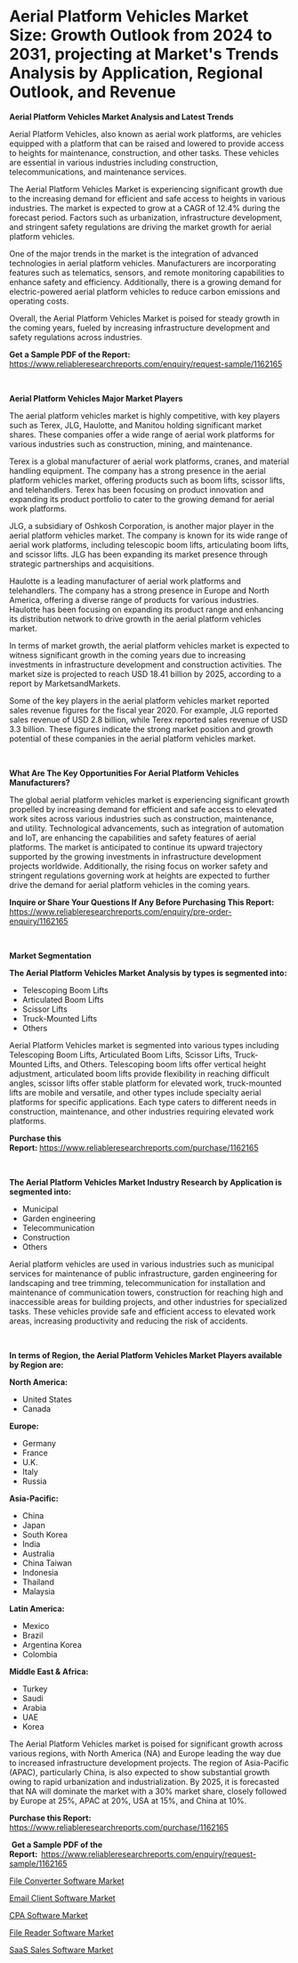 <p><h1>Aerial Platform Vehicles Market Size: Growth Outlook from 2024 to 2031, projecting at Market's Trends Analysis by Application, Regional Outlook, and Revenue</h1></p><p><strong>Aerial Platform Vehicles Market Analysis and Latest Trends</strong></p>
<p><p>Aerial Platform Vehicles, also known as aerial work platforms, are vehicles equipped with a platform that can be raised and lowered to provide access to heights for maintenance, construction, and other tasks. These vehicles are essential in various industries including construction, telecommunications, and maintenance services.</p><p>The Aerial Platform Vehicles Market is experiencing significant growth due to the increasing demand for efficient and safe access to heights in various industries. The market is expected to grow at a CAGR of 12.4% during the forecast period. Factors such as urbanization, infrastructure development, and stringent safety regulations are driving the market growth for aerial platform vehicles.</p><p>One of the major trends in the market is the integration of advanced technologies in aerial platform vehicles. Manufacturers are incorporating features such as telematics, sensors, and remote monitoring capabilities to enhance safety and efficiency. Additionally, there is a growing demand for electric-powered aerial platform vehicles to reduce carbon emissions and operating costs.</p><p>Overall, the Aerial Platform Vehicles Market is poised for steady growth in the coming years, fueled by increasing infrastructure development and safety regulations across industries.</p></p>
<p><strong>Get a Sample PDF of the Report:&nbsp;</strong> <a href="https://www.reliableresearchreports.com/enquiry/request-sample/1162165">https://www.reliableresearchreports.com/enquiry/request-sample/1162165</a></p>
<p>&nbsp;</p>
<p><strong>Aerial Platform Vehicles Major Market Players</strong></p>
<p><p>The aerial platform vehicles market is highly competitive, with key players such as Terex, JLG, Haulotte, and Manitou holding significant market shares. These companies offer a wide range of aerial work platforms for various industries such as construction, mining, and maintenance.</p><p>Terex is a global manufacturer of aerial work platforms, cranes, and material handling equipment. The company has a strong presence in the aerial platform vehicles market, offering products such as boom lifts, scissor lifts, and telehandlers. Terex has been focusing on product innovation and expanding its product portfolio to cater to the growing demand for aerial work platforms.</p><p>JLG, a subsidiary of Oshkosh Corporation, is another major player in the aerial platform vehicles market. The company is known for its wide range of aerial work platforms, including telescopic boom lifts, articulating boom lifts, and scissor lifts. JLG has been expanding its market presence through strategic partnerships and acquisitions.</p><p>Haulotte is a leading manufacturer of aerial work platforms and telehandlers. The company has a strong presence in Europe and North America, offering a diverse range of products for various industries. Haulotte has been focusing on expanding its product range and enhancing its distribution network to drive growth in the aerial platform vehicles market.</p><p>In terms of market growth, the aerial platform vehicles market is expected to witness significant growth in the coming years due to increasing investments in infrastructure development and construction activities. The market size is projected to reach USD 18.41 billion by 2025, according to a report by MarketsandMarkets.</p><p>Some of the key players in the aerial platform vehicles market reported sales revenue figures for the fiscal year 2020. For example, JLG reported sales revenue of USD 2.8 billion, while Terex reported sales revenue of USD 3.3 billion. These figures indicate the strong market position and growth potential of these companies in the aerial platform vehicles market.</p></p>
<p>&nbsp;</p>
<p><strong>What Are The Key Opportunities For Aerial Platform Vehicles Manufacturers?</strong></p>
<p><p>The global aerial platform vehicles market is experiencing significant growth propelled by increasing demand for efficient and safe access to elevated work sites across various industries such as construction, maintenance, and utility. Technological advancements, such as integration of automation and IoT, are enhancing the capabilities and safety features of aerial platforms. The market is anticipated to continue its upward trajectory supported by the growing investments in infrastructure development projects worldwide. Additionally, the rising focus on worker safety and stringent regulations governing work at heights are expected to further drive the demand for aerial platform vehicles in the coming years.</p></p>
<p><strong>Inquire or Share Your Questions If Any Before Purchasing This Report:</strong> <a href="https://www.reliableresearchreports.com/enquiry/pre-order-enquiry/1162165">https://www.reliableresearchreports.com/enquiry/pre-order-enquiry/1162165</a></p>
<p>&nbsp;</p>
<p><strong>Market Segmentation</strong></p>
<p><strong>The Aerial Platform Vehicles Market Analysis by types is segmented into:</strong></p>
<p><ul><li>Telescoping Boom Lifts</li><li>Articulated Boom Lifts</li><li>Scissor Lifts</li><li>Truck-Mounted Lifts</li><li>Others</li></ul></p>
<p><p>Aerial Platform Vehicles market is segmented into various types including Telescoping Boom Lifts, Articulated Boom Lifts, Scissor Lifts, Truck-Mounted Lifts, and Others. Telescoping boom lifts offer vertical height adjustment, articulated boom lifts provide flexibility in reaching difficult angles, scissor lifts offer stable platform for elevated work, truck-mounted lifts are mobile and versatile, and other types include specialty aerial platforms for specific applications. Each type caters to different needs in construction, maintenance, and other industries requiring elevated work platforms.</p></p>
<p><strong>Purchase this Report:&nbsp;</strong><a href="https://www.reliableresearchreports.com/purchase/1162165">https://www.reliableresearchreports.com/purchase/1162165</a></p>
<p>&nbsp;</p>
<p><strong>The Aerial Platform Vehicles Market Industry Research by Application is segmented into:</strong></p>
<p><ul><li>Municipal</li><li>Garden engineering</li><li>Telecommunication</li><li>Construction</li><li>Others</li></ul></p>
<p><p>Aerial platform vehicles are used in various industries such as municipal services for maintenance of public infrastructure, garden engineering for landscaping and tree trimming, telecommunication for installation and maintenance of communication towers, construction for reaching high and inaccessible areas for building projects, and other industries for specialized tasks. These vehicles provide safe and efficient access to elevated work areas, increasing productivity and reducing the risk of accidents.</p></p>
<p>&nbsp;</p>
<p><strong>In terms of Region, the Aerial Platform Vehicles Market Players available by Region are:</strong></p>
<p>
    <p> <strong> North America: </strong>
        <ul>
            <li>United States</li>
            <li>Canada</li>
        </ul>
        </p> 
    <p> <strong> Europe: </strong>
        <ul>
            <li>Germany</li>
            <li>France</li>
            <li>U.K.</li>
            <li>Italy</li>
            <li>Russia</li>
        </ul>
        </p> 
    <p> <strong> Asia-Pacific: </strong>
        <ul>
            <li>China</li>
            <li>Japan</li>
            <li>South Korea</li>
            <li>India</li>
            <li>Australia</li>
            <li>China Taiwan</li>
            <li>Indonesia</li>
            <li>Thailand</li>
            <li>Malaysia</li>
        </ul>
        </p> 
    <p> <strong> Latin America: </strong>
        <ul>
            <li>Mexico</li>
            <li>Brazil</li>
            <li>Argentina Korea</li>
            <li>Colombia</li>
        </ul>
        </p> 
    <p> <strong> Middle East & Africa: </strong>
        <ul>
            <li>Turkey</li>
            <li>Saudi</li>
            <li>Arabia</li>
            <li>UAE</li>
            <li>Korea</li>
        </ul>
    </p>
    </p>
<p><p>The Aerial Platform Vehicles market is poised for significant growth across various regions, with North America (NA) and Europe leading the way due to increased infrastructure development projects. The region of Asia-Pacific (APAC), particularly China, is also expected to show substantial growth owing to rapid urbanization and industrialization. By 2025, it is forecasted that NA will dominate the market with a 30% market share, closely followed by Europe at 25%, APAC at 20%, USA at 15%, and China at 10%.</p></p>
<p><strong>Purchase this Report: </strong><a href="https://www.reliableresearchreports.com/purchase/1162165">https://www.reliableresearchreports.com/purchase/1162165</a></p>
<p>&nbsp;<strong>Get a Sample PDF of the Report:&nbsp;&nbsp;</strong><a href="https://www.reliableresearchreports.com/enquiry/request-sample/1162165">https://www.reliableresearchreports.com/enquiry/request-sample/1162165</a></p>
<p><strong></strong></p>
<p><p><a href="https://medium.com/@katlynbauch/file-converter-software-nbsp-market-focuses-on-market-share-size-and-projected-forecast-till-2031-3da27629c23e">File Converter Software Market</a></p><p><a href="https://medium.com/@katlynbauch/email-client-software-market-competitive-analysis-market-trends-and-forecast-to-2031-0c5cbc08f61f">Email Client Software Market</a></p><p><a href="https://medium.com/@katlynbauch/cpa-software-market-competitive-analysis-market-trends-and-forecast-to-2031-ff30951296b8">CPA Software Market</a></p><p><a href="https://medium.com/@katlynbauch/file-reader-software-market-analysis-its-cagr-market-segmentation-and-global-industry-overview-a99987d00dc9">File Reader Software Market</a></p><p><a href="https://medium.com/@katlynbauch/saas-sales-software-market-report-reveals-the-latest-trends-and-growth-opportunities-of-this-market-4d87d7cb1c6c">SaaS Sales Software Market</a></p></p>